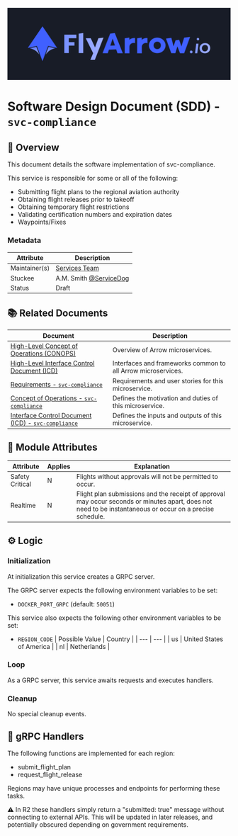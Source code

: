 ![Arrow Banner](https://github.com/Arrow-air/tf-github/raw/main/src/templates/doc-banner-services.png)

# Software Design Document (SDD) - `svc-compliance` 

## :telescope: Overview

This document details the software implementation of svc-compliance.

This service is responsible for some or all of the following:
- Submitting flight plans to the regional aviation authority
- Obtaining flight releases prior to takeoff
- Obtaining temporary flight restrictions
- Validating certification numbers and expiration dates
- Waypoints/Fixes

### Metadata

| Attribute     | Description                                                       |
| ------------- |-------------------------------------------------------------------|
| Maintainer(s) | [Services Team](https://github.com/orgs/Arrow-air/teams/services) |
| Stuckee       | A.M. Smith [@ServiceDog](https://github.com/servicedog)           |
| Status        | Draft                                                             |

## :books: Related Documents

Document | Description
--- | ---
[High-Level Concept of Operations (CONOPS)](https://github.com/Arrow-air/se-services/blob/develop/docs/conops.md) | Overview of Arrow microservices.
[High-Level Interface Control Document (ICD)](https://github.com/Arrow-air/se-services/blob/develop/docs/icd.md)  | Interfaces and frameworks common to all Arrow microservices.
[Requirements - `svc-compliance`](https://nocodb.arrowair.com/dashboard/#/nc/view/d1bb0a51-e22f-4b91-b1c5-66f11f4f861b) | Requirements and user stories for this microservice.
[Concept of Operations - `svc-compliance`](./conops.md) | Defines the motivation and duties of this microservice.
[Interface Control Document (ICD) - `svc-compliance`](./icd.md) | Defines the inputs and outputs of this microservice.

## :dna: Module Attributes

Attribute | Applies | Explanation
--- | --- | ---
Safety Critical | N | Flights without approvals will not be permitted to occur.
Realtime | N | Flight plan submissions and the receipt of approval may occur seconds or minutes apart, does not need to be instantaneous or occur on a precise schedule.

## :gear: Logic

### Initialization

At initialization this service creates a GRPC server.

The GRPC server expects the following environment variables to be set:
- `DOCKER_PORT_GRPC` (default: `50051`)

This service also expects the following other environment variables to be set:
- `REGION_CODE`
    | Possible Value | Country |
    | --- | --- | 
    | us | United States of America |
    | nl | Netherlands |

### Loop

As a GRPC server, this service awaits requests and executes handlers.

### Cleanup

No special cleanup events.

## :speech_balloon: gRPC Handlers

The following functions are implemented for each region:
- submit_flight_plan
- request_flight_release

Regions may have unique processes and endpoints for performing these tasks.

:warning: In R2 these handlers simply return a "submitted: true" message without connecting to external APIs. This will be updated in later releases, and potentially obscured depending on government requirements.
